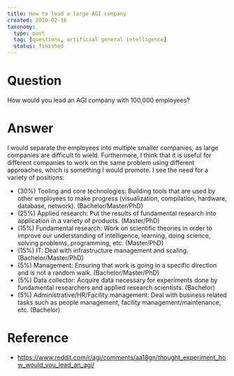 ```yaml
---
title: How to lead a large AGI company
created: 2020-02-16
taxonomy:
  type: post
  tag: [questions, artificial general intelligence]
  status: finished
---
```


# Question
How would you lead an AGI company with 100,000 employees?

# Answer
I would separate the employees into multiple smaller companies, as large companies are difficult to wield. Furthermore, I think that it is useful for different companies to work on the same problem using different approaches, which is something I would promote. I see the need for a variety of positions:
* (30%) Tooling and core technologies: Building tools that are used by other employees to make progress (visualization, compilation, hardware, database, network). (Bachelor/Master/PhD)
* (25%) Applied research: Put the results of fundamental research into application in a variety of products. (Master/PhD)
* (15%) Fundamental research: Work on scientific theories in order to improve our understanding of intelligence, learning, doing science, solving problems, programming, etc. (Master/PhD)
* (15%) IT: Deal with infrastructure management and scaling. (Bachelor/Master/PhD)
* (5%) Management: Ensuring that work is going in a specific direction and is not a random walk. (Bachelor/Master/PhD)
* (5%) Data collector: Acquire data necessary for experiments done by fundamental researchers and applied research scientists. (Bachelor)
* (5%) Administrative/HR/Facility management: Deal with business related tasks such as people management, facility management/maintenance, etc. (Bachelor)

# Reference
* https://www.reddit.com/r/agi/comments/aa18gn/thought_experiment_how_would_you_lead_an_agi/
